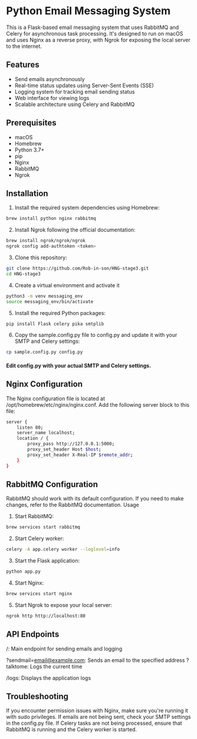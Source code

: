 # Python Email Messaging System

This is a Flask-based email messaging system that uses RabbitMQ and Celery for asynchronous task processing. It's designed to run on macOS and uses Nginx as a reverse proxy, with Ngrok for exposing the local server to the internet.

## Features

- Send emails asynchronously
- Real-time status updates using Server-Sent Events (SSE)
- Logging system for tracking email sending status
- Web interface for viewing logs
- Scalable architecture using Celery and RabbitMQ

## Prerequisites

- macOS
- Homebrew
- Python 3.7+
- pip
- Nginx
- RabbitMQ
- Ngrok

## Installation

1. Install the required system dependencies using Homebrew:

```bash
brew install python nginx rabbitmq
```
2. Install Ngrok following the official documentation:
```bash
brew install ngrok/ngrok/ngrok
ngrok config add-authtoken <token>
```
3. Clone this repository:
```bash
git clone https://github.com/Rob-in-son/HNG-stage3.git
cd HNG-stage3
```
4. Create a virtual environment and activate it 
```bash
python3 -m venv messaging_env
source messaging_env/bin/activate
```
5. Install the required Python packages:
```bash
pip install Flask celery pika smtplib
```
6. Copy the sample.config.py file to config.py and update it with your SMTP and Celery settings:
```bash
cp sample.config.py config.py
```
#### Edit config.py with your actual SMTP and Celery settings.
## Nginx Configuration
The Nginx configuration file is located at /opt/homebrew/etc/nginx/nginx.conf. Add the following server block to this file:

```bash 
server {
    listen 80;
    server_name localhost;
    location / {
        proxy_pass http://127.0.0.1:5000;
        proxy_set_header Host $host;
        proxy_set_header X-Real-IP $remote_addr;
    }
}
```

## RabbitMQ Configuration
RabbitMQ should work with its default configuration. If you need to make changes, refer to the RabbitMQ documentation.
Usage

1. Start RabbitMQ:
```bash
brew services start rabbitmq
```
2. Start Celery worker:
```bash
celery -A app.celery worker --loglevel=info
```
3. Start the Flask application:
```bash
python app.py
``` 
4. Start Nginx:
```bash 
brew services start nginx
```
5. Start Ngrok to expose your local server:
```bash
ngrok http http://localhost:80
```
## API Endpoints

/: Main endpoint for sending emails and logging

?sendmail=email@example.com: Sends an email to the specified address
?talktome: Logs the current time


/logs: Displays the application logs

## Troubleshooting

If you encounter permission issues with Nginx, make sure you're running it with sudo privileges.
If emails are not being sent, check your SMTP settings in the config.py file.
If Celery tasks are not being processed, ensure that RabbitMQ is running and the Celery worker is started.